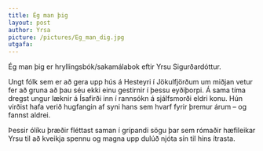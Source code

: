 ```yaml
---
title: Ég man þig
layout: post
author: Yrsa
picture: /pictures/Eg_man_dig.jpg
utgafa: 
---
```

Ég man þig er hryllingsbók/sakamálabok eftir Yrsu Sigurðardóttur.

Ungt fólk sem er að gera upp hús á Hesteyri í Jökulfjörðum um miðjan vetur fer að gruna að þau séu ekki einu gestirnir í þessu eyðiþorpi. Á sama tíma dregst ungur læknir á Ísafirði inn í rannsókn á sjálfsmorði eldri konu. Hún virðist hafa verið hugfangin af syni hans sem hvarf fyrir þremur árum – og fannst aldrei.

Þessir ólíku þræðir fléttast saman í grípandi sögu þar sem rómaðir hæfileikar Yrsu til að kveikja spennu og magna upp dulúð njóta sín til hins ítrasta.